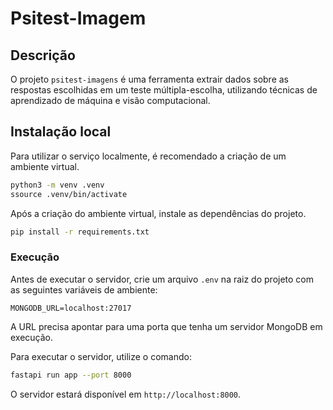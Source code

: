 # Psitest-Imagem

## Descrição

O projeto `psitest-imagens` é uma ferramenta extrair dados sobre as respostas escolhidas em um teste múltipla-escolha, utilizando técnicas de aprendizado de máquina e visão computacional.

## Instalação local

Para utilizar o serviço localmente, é recomendado a criação de um ambiente virtual.

```bash
python3 -m venv .venv
ssource .venv/bin/activate
```

Após a criação do ambiente virtual, instale as dependências do projeto.

```bash
pip install -r requirements.txt
```

### Execução

Antes de executar o servidor, crie um arquivo `.env` na raiz do projeto com as seguintes variáveis de ambiente:

```
MONGODB_URL=localhost:27017
```

A URL precisa apontar para uma porta que tenha um servidor MongoDB em execução.

Para executar o servidor, utilize o comando:

```bash
fastapi run app --port 8000
```

O servidor estará disponível em `http://localhost:8000`.
